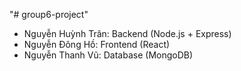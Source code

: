 "# group6-project" 
- Nguyễn Huỳnh Trân: Backend (Node.js + Express) 
- Nguyễn Đông Hồ: Frontend (React) 
- Nguyễn Thanh Vũ: Database (MongoDB)
